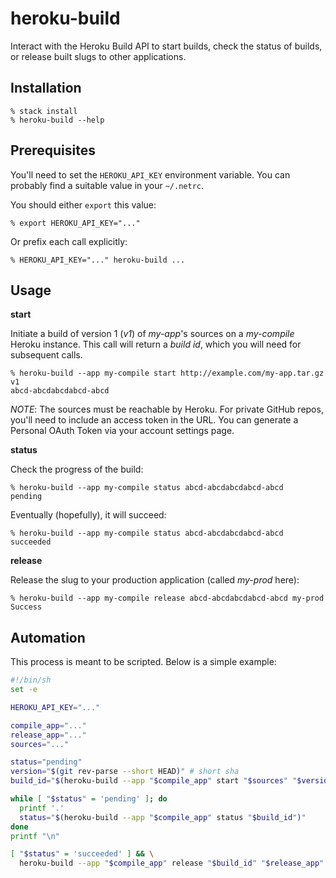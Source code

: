 # heroku-build

Interact with the Heroku Build API to start builds, check the status of 
builds, or release built slugs to other applications.

## Installation

```
% stack install
% heroku-build --help
```

## Prerequisites

You'll need to set the `HEROKU_API_KEY` environment variable. You can 
probably find a suitable value in your `~/.netrc`.

You should either `export` this value:

```
% export HEROKU_API_KEY="..."
```

Or prefix each call explicitly:

```
% HEROKU_API_KEY="..." heroku-build ...
```

## Usage

**start**

Initiate a build of version 1 (*v1*) of *my-app*'s sources on a 
*my-compile* Heroku instance. This call will return a *build id*, which 
you will need for subsequent calls.

```
% heroku-build --app my-compile start http://example.com/my-app.tar.gz v1
abcd-abcdabcdabcd-abcd
```

*NOTE*: The sources must be reachable by Heroku. For private GitHub 
repos, you'll need to include an access token in the URL. You can 
generate a Personal OAuth Token via your account settings page.

**status**

Check the progress of the build:

```
% heroku-build --app my-compile status abcd-abcdabcdabcd-abcd
pending
```

Eventually (hopefully), it will succeed:

```
% heroku-build --app my-compile status abcd-abcdabcdabcd-abcd
succeeded
```

**release**

Release the slug to your production application (called *my-prod* here):

```
% heroku-build --app my-compile release abcd-abcdabcdabcd-abcd my-prod
Success
```

## Automation

This process is meant to be scripted. Below is a simple example:

```sh
#!/bin/sh
set -e

HEROKU_API_KEY="..."

compile_app="..."
release_app="..."
sources="..."

status="pending"
version="$(git rev-parse --short HEAD)" # short sha
build_id="$(heroku-build --app "$compile_app" start "$sources" "$version")"

while [ "$status" = 'pending' ]; do
  printf '.'
  status="$(heroku-build --app "$compile_app" status "$build_id")"
done
printf "\n"

[ "$status" = 'succeeded' ] && \
  heroku-build --app "$compile_app" release "$build_id" "$release_app"
```
